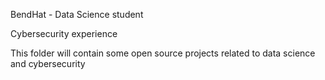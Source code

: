 BendHat - Data Science student 


Cybersecurity experience 


This folder will contain some open source projects related to data science and cybersecurity 



<!---
bendhat/bendhat is a ✨ special ✨ repository because its `README.md` (this file) appears on your GitHub profile.
You can click the Preview link to take a look at your changes.
--->
